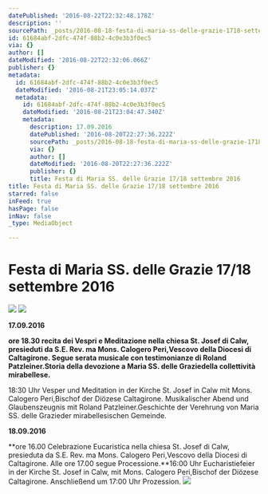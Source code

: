 ```yaml
---
datePublished: '2016-08-22T22:32:48.178Z'
description: ''
sourcePath: _posts/2016-08-18-festa-di-maria-ss-delle-grazie-1718-settembre-2016.md
id: 61684abf-2dfc-474f-88b2-4c0e3b3f0ec5
via: {}
author: []
dateModified: '2016-08-22T22:32:06.066Z'
publisher: {}
metadata:
  id: 61684abf-2dfc-474f-88b2-4c0e3b3f0ec5
  dateModified: '2016-08-21T23:05:14.037Z'
  metadata:
    id: 61684abf-2dfc-474f-88b2-4c0e3b3f0ec5
    dateModified: '2016-08-21T23:04:47.340Z'
    metadata:
      description: 17.09.2016
      datePublished: '2016-08-20T22:27:36.222Z'
      sourcePath: _posts/2016-08-18-festa-di-maria-ss-delle-grazie-1718-settembre-2016.md
      via: {}
      author: []
      dateModified: '2016-08-20T22:27:36.222Z'
      publisher: {}
      title: Festa di Maria SS. delle Grazie 17/18 settembre 2016
title: Festa di Maria SS. delle Grazie 17/18 settembre 2016
starred: false
inFeed: true
hasPage: false
inNav: false
_type: MediaObject

---
```

# Festa di Maria SS. delle Grazie 17/18 settembre 2016
![](https://the-grid-user-content.s3-us-west-2.amazonaws.com/2107101f-a655-4fa3-8584-0d09812349b7.jpg)
![](https://the-grid-user-content.s3-us-west-2.amazonaws.com/b1fa1383-b3f6-4ea3-a529-0720f5974bcd.jpg)

**17.09.2016**

**ore 18.30 recita dei Vespri e Meditazione nella chiesa St. Josef di Calw, presieduti da S.E. Rev. ma Mons. Calogero Peri,Vescovo della Diocesi di Caltagirone. Segue serata musicale con testimonianze di Roland Patzleiner.Storia della devozione a Maria SS. delle Graziedella collettività mirabellese.**

18:30 Uhr Vesper und Meditation in der Kirche St. Josef in Calw mit Mons. Calogero Peri,Bischof der Diözese Caltagirone. Musikalischer Abend und Glaubenszeugnis mit Roland Patzleiner.Geschichte der Verehrung von Maria SS. delle Grazieder mirabellesischen Gemeinde.

**18.09.2016**

**ore 16.00 Celebrazione Eucaristica nella chiesa St. Josef di Calw, presieduta da S.E. Rev. ma Mons. Calogero Peri,Vescovo della Diocesi di Caltagirone. Alle ore 17.00 segue Processione.**16:00 Uhr Eucharistiefeier in der Kirche St. Josef in Calw, mit Mons. Calogero Peri,Bischof der Diözese Caltagirone. Anschließend um 17:00 Uhr Prozession.
![](https://the-grid-user-content.s3-us-west-2.amazonaws.com/8cea07cc-c5b4-4c54-a7c8-17289484f964.jpg)